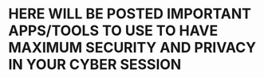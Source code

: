 # HERE WILL BE POSTED IMPORTANT APPS/TOOLS TO USE TO HAVE MAXIMUM SECURITY AND PRIVACY IN YOUR CYBER SESSION #
